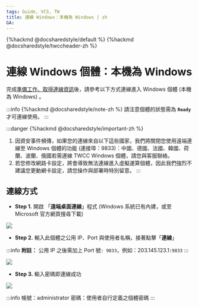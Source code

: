```yaml
---
tags: Guide, VCS, TW
title: 連線 Windows：本機為 Windows | zh
GA: 
---
```


{%hackmd @docsharedstyle/default %}
{%hackmd @docsharedstyle/twccheader-zh %}


# 連線 Windows 個體：本機為 Windows

完成[準備工作、取得連線資訊](https://man.twcc.ai/@TWSC/vcs-guide-connect-prerequisite-zh)後，請參考以下方式連線進入 Windows 個體 (本機為 Windows) 。

:::info
{%hackmd @docsharedstyle/note-zh %}
請注意個體的狀態需為 **`Ready`** 才可連線使用。
:::

:::danger
{%hackmd @docsharedstyle/important-zh %}
1. 因資安事件頻傳，如果您的連線來自以下這些國家，我們將關閉您使用遠端連線至 Windows 個體的功能 (連接埠：9833)：中國、德國、法國、韓國、荷蘭、波蘭、俄國若需連線 TWCC Windows 個體，請您與客服聯絡。
2. 若您修改網路卡設定，將會導致無法連線進入虛擬運算個體，因此我們強烈不建議您更動網卡設定，請您操作與部署時特別留意。
:::

## 連線方式


- **Step 1.** 開啟 「**遠端桌面連線**」程式 (Windows 系統已有內建，或至 Microsoft 官方網頁搜尋下載)

![](https://cos.twcc.ai/SYS-MANUAL/uploads/upload_466c89194d84a1226aa9ab41b5eeccda.png)


- **Step 2.** 輸入此個體之公用 IP、Port 與使用者名稱，接著點擊「**連線**」
    
:::info
<i class="fa fa-paperclip fa-20" aria-hidden="true"></i> **附註：** 公用 IP 之後需加上 Port 號`: 9833`，例如：203.145.123.1`:9833`
:::

![](https://cos.twcc.ai/SYS-MANUAL/uploads/upload_aef2d446246e4303d61002b597569081.png)


- **Step 3.** 輸入密碼即連線成功

![](https://cos.twcc.ai/SYS-MANUAL/uploads/upload_f92a67b5fd65e5ea4b52d6d54fc6d34b.png)

:::info
帳號：administrator
密碼：使用者自行定義之個體密碼
:::
